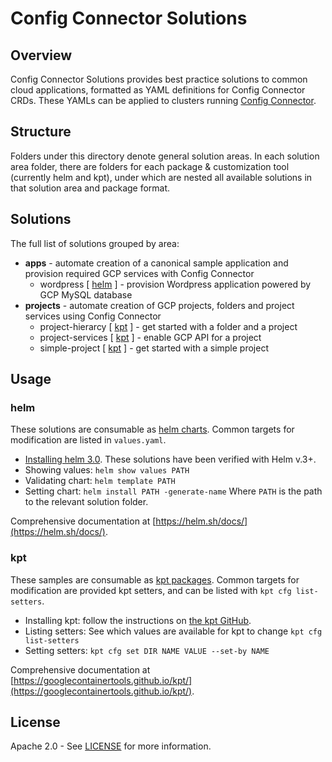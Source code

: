 # Config Connector Solutions

## Overview

Config Connector Solutions provides best practice solutions
to common cloud applications, formatted as YAML definitions
for Config Connector CRDs. These YAMLs can be applied to
clusters running [Config
Connector](https://cloud.google.com/config-connector/docs/how-to/getting-started).

## Structure

Folders under this directory denote general solution areas.
In each solution area folder, there are folders for each package
& customization tool (currently helm and kpt), under which are nested all available solutions in
that solution area and package format.

## Solutions

The full list of solutions grouped by area:

* **apps** - automate creation of a canonical sample application and provision required GCP services with Config Connector
  * wordpress [ [helm](apps/helm/wordpress) ] - provision Wordpress application powered by GCP MySQL database
* **projects** - automate creation of GCP projects, folders and project services using Config Connector
  * project-hierarcy [ [kpt](projects/kpt/project-hierarchy) ] - get started with a folder and a project
  * project-services [ [kpt](projects/kpt/project-services) ] - enable GCP API for a project
  * simple-project [ [kpt](projects/kpt/simple-project) ] - get started with a simple project

## Usage

### helm

These solutions are consumable as [helm charts](https://helm.sh/docs/topics/charts/).
Common targets for modification are listed in `values.yaml`.

* [Installing helm 3.0](https://helm.sh/docs/intro/install/). These solutions have been verified with Helm v.3+.
* Showing values: `helm show values PATH`
* Validating chart: `helm template PATH`
* Setting chart: `helm install PATH -generate-name`
Where `PATH` is the path to the relevant solution folder.

Comprehensive documentation at
[https://helm.sh/docs/](https://helm.sh/docs/).

### kpt

These samples are consumable as [kpt
packages](https://googlecontainertools.github.io/kpt/).
Common targets for modification are provided kpt setters,
and can be listed with `kpt cfg list-setters`.

* Installing kpt: follow the instructions on [the kpt
GitHub](https://github.com/GoogleContainerTools/kpt).
* Listing setters: See which values are available for kpt to change `kpt cfg list-setters`
* Setting setters: `kpt cfg set DIR NAME VALUE --set-by NAME`

Comprehensive documentation at
[https://googlecontainertools.github.io/kpt/](https://googlecontainertools.github.io/kpt/).

## License

Apache 2.0 - See [LICENSE](/LICENSE) for more information.
